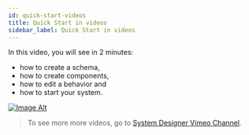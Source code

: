 ```yaml
---
id: quick-start-videos
title: Quick Start in videos
sidebar_label: Quick Start in videos
---
```


In this video, you will see in 2 minutes:

* how to create a schema,
* how to create components,
* how to edit a behavior and
* how to start your system.

[![Image Alt](../../img/caps-video.png)](../../videos/SystemDesigner.mp4)

>To see more more videos, go to [System Designer Vimeo Channel](https://vimeo.com/channels/1080596).